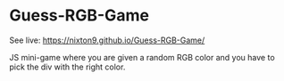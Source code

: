 # Guess-RGB-Game

See live: https://nixton9.github.io/Guess-RGB-Game/

JS mini-game where you are given a random RGB color and you have to pick the div with the right color.
